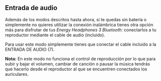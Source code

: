 ## Entrada de audio

Además de los modos descritos hasta ahora, si te quedas sin batería o simplemente no quieres utilizar la conexión inalámbrica tienes otra opción más para disfrutar de tus *Energy Headphones 3 Bluetooth*: conectarlos a tu reproductor mediante el cable de audio (incluido).

Para usar este modo simplemente tienes que conectar el cable incluido a la ENTRADA DE AUDIO (7).

**Nota:** En este modo no funciona el control de reproducción por lo que para subir y bajar el volumen, cambiar de canción o pausar la música tendrás que hacerlo desde el reproductor al que se encuentren conectados los auriculares.
